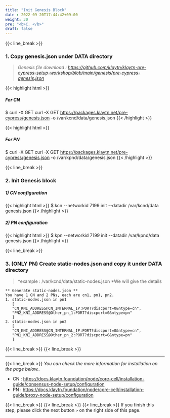 ```yaml
---
title: "Init Genesis Block"
date : 2022-09-20T17:44:42+09:00
weight: 30
pre: "<b>C. </b>"
draft: false
---
```


{{< line_break >}}
### 1. Copy genesis.json under DATA directory

> *Genesis file download : https://github.com/klaytn/klaytn-pre-cypress-setup-workshop/blob/main/genesis/pre-cypress-genesis.json*

{{< highlight html >}}
##### For CN 
$ curl -X GET curl -X GET https://packages.klaytn.net/pre-cypress/genesis.json -o /var/kcnd/data/genesis.json
{{< /highlight >}}

{{< highlight html >}}
##### For PN 
$ curl -X GET curl -X GET https://packages.klaytn.net/pre-cypress/genesis.json -o /var/kpnd/data/genesis.json
{{< /highlight >}}


{{< line_break >}}

### 2. Init Genesis block
##### 1) CN configuration
{{< highlight html >}}
$ kcn --networkid 7199 init --datadir /var/kcnd/data genesis.json
{{< /highlight >}}


##### 2) PN configuration
{{< highlight html >}}
$ kpn --networkid 7199 init --datadir /var/kpnd/data genesis.json
{{< /highlight >}}

{{< line_break >}}

### 3. (ONLY PN) Create static-nodes.json and copy it under DATA directory
> *example : /var/kcnd/data/static-nodes.json
> *We will give the details

```vim
** Generate static-nodes.json **
You have 1 CN and 2 PNs, each are cn1, pn1, pn2.
1. static-nodes.json in pn1
   [
   "CN_KNI_ADDRESS@CN_INTERNAL_IP:PORT?discport=0&ntype=cn",
   "PN2_KNI_ADDRESS@Other_pn_1:PORT?discport=0&ntype=pn"
   ]
2. static-nodes.json in pn2
   [
   "CN_KNI_ADDRESS@CN_INTERNAL_IP:PORT?discport=0&ntype=cn",
   "PN1_KNI_ADDRESS@Other_pn_2:PORT?discport=0&ntype=pn"
   ]
```

{{< line_break >}}
{{< line_break >}}


---
{{< line_break >}}
*You can check the more information for installation on the page below..*
* CN : https://docs.klaytn.foundation/node/core-cell/installation-guide/consensus-node-setup/configuration
* PN : https://docs.klaytn.foundation/node/core-cell/installation-guide/proxy-node-setup/configuration

{{< line_break >}}
{{< line_break >}}
{{< line_break >}}
If you finish this step, please click the next button ```>``` on the right side of this page.
